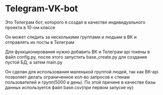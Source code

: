 # Telegram-VK-bot

Это Телеграм бот, которого я создал в качестве индивидуального проекта в 10-ом классе

Он может следить за несколькими группами и людьми в ВК и отправлять их посты в Телеграм

Для функционирования нужно добавить ВК и Телеграм api токены в файл config.py, после этого запустить base_create.py для создания пустой БД, а затем main.py

Он сделан для использования маленькой группой людей, так как ВК-api позволяет делать ограниченное кол-во запросов к стенам пользователей и групп(5000 в день). По этой причине в качестве базы данных используется файл base.csv(при первом запуске ну)
